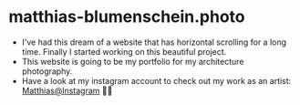 # matthias-blumenschein.photo

- I've had this dream of a website that has horizontal scrolling for a long time. Finally I started working on this beautiful project. 
- This website is going to be my portfolio for my architecture photography. 
- Have a look at my instagram account to check out my work as an artist: <a href="https://www.instagram.com/matthiasblumenschein/" target="_blank" rel="noopener">Matthias@Instagram</a> 📸🏬
